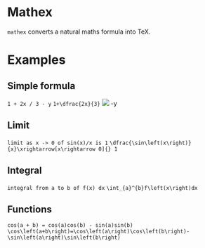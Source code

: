 # Mathex

`mathex` converts a natural maths formula into TeX.

# Examples
## Simple formula
`1 + 2x / 3 - y`
`1+\dfrac{2x}{3}`
<img src="https://latex.codecogs.com/gif.latex?O_t=1+\dfrac{2x}{3}" /> -y
## Limit
`limit as x -> 0 of sin(x)/x is 1`
`\dfrac{\sin\left(x\right)}{x}\xrightarrow[x\rightarrow 0]{} 1`
## Integral
`integral from a to b of f(x) dx`
`\int_{a}^{b}f\left(x\right)dx`
## Functions
`cos(a + b) = cos(a)cos(b) - sin(a)sin(b)`
`\cos\left(a+b\right)=\cos\left(a\right)\cos\left(b\right)-\sin\left(a\right)\sin\left(b\right)`

